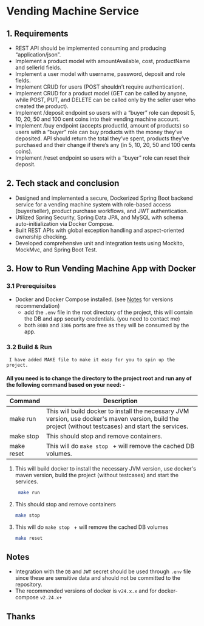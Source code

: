 #  Vending Machine Service
 ## 1. Requirements
- REST API should be implemented consuming and producing “application/json”.
- Implement a product model with amountAvailable, cost, productName and sellerId fields.
- Implement a user model with username, password, deposit and role fields.
- Implement CRUD for users (POST shouldn’t require authentication).
- Implement CRUD for a product model (GET can be called by anyone, while POST, PUT, and DELETE can be called only by the seller user who created the product).
- Implement /deposit endpoint so users with a “buyer” role can deposit 5, 10, 20, 50 and 100 cent coins into their vending machine account. 
- Implement /buy endpoint (accepts productId, amount of products) so users with a “buyer” role can buy products with the money they’ve deposited. API should return the total they’ve spent, products they’ve purchased and their change if there’s any (in 5, 10, 20, 50 and 100 cents coins).
- Implement /reset endpoint so users with a “buyer” role can reset their deposit.

## 2. Tech stack and conclusion
- Designed and implemented a secure, Dockerized Spring Boot backend service for a vending machine system with role-based access (buyer/seller), product purchase workflows, and JWT authentication. 
- Utilized Spring Security, Spring Data JPA, and MySQL with schema auto-initialization via Docker Compose.
- Built REST APIs with global exception handling and aspect-oriented ownership checking.
- Developed comprehensive unit and integration tests using Mockito, MockMvc, and Spring Boot Test.

## 3.  How to Run Vending Machine App with Docker

### 3.1 Prerequisites 
- Docker and Docker Compose installed. (see [Notes](#notes) for versions recommendation)
  - add the `.env` file in the root directory of the project, this will contain the DB and app security credentials. (you need to contact me)
  - both `8080` and  `3306` ports are free as they will be consumed by the app.

 ### 3.2 Build & Run
     I have added MAKE file to make it easy for you to spin up the project.

#### All you need is to change the directory to the project root and run any of the following command based on your need: -

| Command    | Description                                                                                                                                            |
|------------|--------------------------------------------------------------------------------------------------------------------------------------------------------|
| make run   | This will build docker to install the necessary JVM version, use docker's maven version, build the project (without testcases) and start the services. |
| make stop  | This should stop and remove containers.                                                                                                                |                                                                                                 
| make reset | This will do `make stop ` + will remove the cached DB volumes.                                                                                         |                             


1. This will build docker to install the necessary JVM version, use docker's maven version, build the project (without testcases) and start the services.
    ```bash
     make run
    ```

2. This should stop and remove containers
    ```bash
    make stop 
    ```

3. This will do `make stop ` + will remove the cached DB volumes
    ```bash
    make reset 
    ```

## Notes
- Integration with the `DB` and `JWT` secret should be used through ```.env``` file since these are sensitive data and should not be committed to the repository.
- The recommended versions of docker is `v24.x.x` and for docker-compose `v2.24.x+`


## Thanks